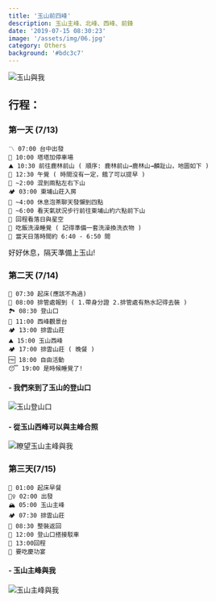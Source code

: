 ```yaml
---
title: '玉山前四峰'
description: 玉山主峰、北峰、西峰、前鋒
date: '2019-07-15 08:30:23'
image: '/assets/img/06.jpg'
category: Others
background: '#bdc3c7'
---
```

![玉山與我](/assets/img/mtJade/mt&me.jpg)

## 行程：

### 第一天 (7/13)

    〽️ 07:00 台中出發
    🚗 10:00 塔塔加停車場
    ⛰️ 10:30 前往鹿林前山 ( 順序: 鹿林前山→鹿林山→麟趾山，地圖如下 )
    🥱 12:30 午覺 ( 時間沒有一定，餓了可以提早 ) 
    🥾 ~2:00 混到兩點左右下山
    🏕️ 03:00 東埔山莊入房
    🍵 ~4:00 休息泡茶聊天發懶到四點
    🥾 ~6:00 看天氣狀況步行前往東埔山約六點前下山
    🌟 回程看落日與星空
    🧼 吃飯洗澡睡覺 ( 記得準備一套洗澡換洗衣物 )
    🌄 當天日落時間約 6:40 - 6:50 間

好好休息，隔天準備上玉山!

### 第二天 (7/14)

    🌅 07:30 起床(應該不為過)
    🏣 08:00 排管處報到 ( 1.帶身分證 2.排管處有熱水記得去裝 )
    🏞️ 08:30 登山口
    🔭 11:00 西峰觀景台
    🏕️ 13:00 排雲山莊
    ⛰️ 15:00 玉山西峰
    🏕️ 17:00 排雲山莊 ( 晚餐 )
    🆓 18:00 自由活動
    😴 19:00 是時候睡覺了!

#### - 我們來到了玉山的登山口
![玉山登山口](/assets/img/mtJade/714-01.jpg)

#### - 從玉山西峰可以與主峰合照

![瞭望玉山主峰與我](/assets/img/mtJade/714-02.jpg)
<!-- #### - 瞭望玉山主峰全景圖

![玉山主峰全景圖](/assets/img/mtJade/714-03.jpg) -->

### 第三天(7/15)

    🍳 01:00 起床早餐
    🧗‍♀️ 02:00 出發
    🏔️ 05:00 玉山主峰
    🏕️ 07:30 排雲山莊
    🎒 08:30 整裝返回
    🚌 12:00 登山口搭接駁車
    🥾 13:00回程
    🎉 要吃慶功宴
<!-- 
#### - 登頂！來到了玉山主峰！
![玉山主峰](/assets/img/mtJade/715-01.jpg) -->

#### - 玉山主峰與我

![玉山主峰與我](/assets/img/mtJade/715-02.jpg)